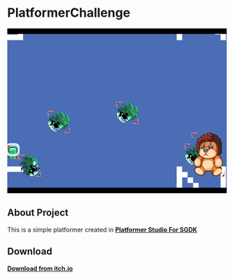 # PlatformerChallenge

![Screenshot of the game](https://github.com/bolon667/PlatformerChallenge/blob/main/gitImages/screenshot.png)

## About Project
This is a simple platformer created in **[Platformer Studio For SGDK](https://github.com/bolon667/SGDK_PlatformerStudio)**

## Download
**[Download from itch.io](https://bolon667.itch.io/platformer-test1)**

